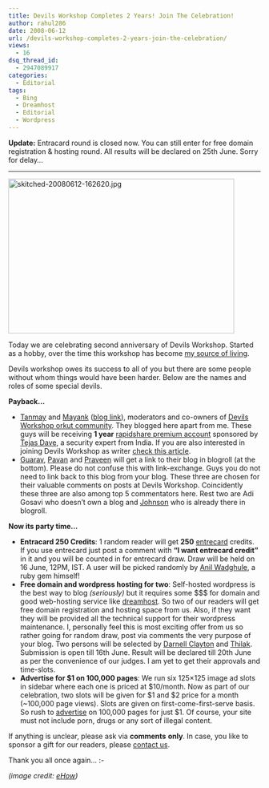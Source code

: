 ```yaml
---
title: Devils Workshop Completes 2 Years! Join The Celebration!
author: rahul286
date: 2008-06-12
url: /devils-workshop-completes-2-years-join-the-celebration/
views:
  - 16
dsq_thread_id:
  - 2947089917
categories:
  - Editorial
tags:
  - Bing
  - Dreamhost
  - Editorial
  - Wordpress
---
```

**Update:** Entracard round is closed now. You can still enter for free domain registration & hosting round. All results will be declared on 25th June. Sorry for delay&#8230;

* * *

<img class="wp-image-51250" src="http://cdn.devilsworkshop.org/files/2008/06/skitched-20080612-162620.jpg" alt="skitched-20080612-162620.jpg" width="451" height="309" /></p> 

Today we are celebrating second anniversary of Devils Workshop. Started as a hobby, over the time this workshop has become [my source of living][1].

Devils workshop owes its success to all of you but there are some people without whom things would have been harder. Below are the names and roles of some special devils.

**Payback&#8230;**

  * <a href="http://www.orkut.co.in/Profile.aspx?uid=1545095170420763194" onclick="_gaq.push(['_trackEvent', 'outbound-article', 'http://www.orkut.co.in/Profile.aspx?uid=1545095170420763194', 'Tanmay']);" >Tanmay</a> and <a href="http://www.orkut.co.in/Profile.aspx?uid=18221793680088850696" onclick="_gaq.push(['_trackEvent', 'outbound-article', 'http://www.orkut.co.in/Profile.aspx?uid=18221793680088850696', 'Mayank']);" >Mayank</a> (<a href="http://satanic-bible-for-lyf.blogspot.com/" onclick="_gaq.push(['_trackEvent', 'outbound-article', 'http://satanic-bible-for-lyf.blogspot.com/', 'blog link']);" >blog link</a>), moderators and co-owners of <a href="http://www.orkut.co.in/Community.aspx?cmm=19587001" onclick="_gaq.push(['_trackEvent', 'outbound-article', 'http://www.orkut.co.in/Community.aspx?cmm=19587001', 'Devils Workshop orkut community']);" >Devils Workshop orkut community</a>. They blogged here apart from me. These guys will be receiving **1 year** <a href="http://rapidshare.com/premium2.html" onclick="_gaq.push(['_trackEvent', 'outbound-article', 'http://rapidshare.com/premium2.html', 'rapidshare premium account']);" >rapidshare premium account</a> sponsored by <a href="http://www.tejasdave.com/" onclick="_gaq.push(['_trackEvent', 'outbound-article', 'http://www.tejasdave.com/', 'Tejas Dave']);" >Tejas Dave</a>, a security expert from India. If you are also interested in joining Devils Workshop as writer [check this article][2].
  * <a href="http://www.corpseofattic.com/" onclick="_gaq.push(['_trackEvent', 'outbound-article', 'http://www.corpseofattic.com/', 'Guarav']);" >Guarav</a>, <a href="http://www.techpavan.com/" onclick="_gaq.push(['_trackEvent', 'outbound-article', 'http://www.techpavan.com/', 'Pavan']);" >Pavan</a> and <a href="http://praveen.ampli5.org/" onclick="_gaq.push(['_trackEvent', 'outbound-article', 'http://praveen.ampli5.org/', 'Praveen']);" >Praveen</a> will get a link to their blog in blogroll (at the bottom). Please do not confuse this with link-exchange. Guys you do not need to link back to this blog from your blog. These three are chosen for their valuable comments on posts at Devils Workshop. Coincidently these three are also among top 5 commentators here. Rest two are Adi Gosavi who doesn&#8217;t own a blog and <a href="http://www.funfilledblog.org/" onclick="_gaq.push(['_trackEvent', 'outbound-article', 'http://www.funfilledblog.org/', 'Johnson']);" >Johnson</a> who is already there in blogroll.

**Now its party time&#8230;**

  * **Entracard 250 Credits**: 1 random reader will get **250** <a href="http://entrecard.com/" onclick="_gaq.push(['_trackEvent', 'outbound-article', 'http://entrecard.com/', 'entrecard']);" >entrecard</a> credits. If you use entrecard just post a comment with **&#8220;I want entrecard credit&#8221;** in it and you will be counted in for entrecard draw. Draw will be held on 16 June, 12PM, IST. A user will be picked randomly by <a href="http://anilwadghule.com/blog/" onclick="_gaq.push(['_trackEvent', 'outbound-article', 'http://anilwadghule.com/blog/', 'Anil Wadghule']);" >Anil Wadghule</a>, a ruby gem himself!
  * **Free domain and wordpress hosting for two**: Self-hosted wordpress is the best way to blog <span style="font-style: italic">(seriously)</span> but it requires some $$$ for domain and good web-hosting service like <a href="http://www.dreamhost.com/r.cgi?302379/hosting.html" onclick="_gaq.push(['_trackEvent', 'outbound-article', 'http://www.dreamhost.com/r.cgi?302379/hosting.html', 'dreamhost']);" >dreamhost</a>. So two of our readers will get free domain registration and hosting space from us. Also, if they want they will be provided all the technical support for their wordpress maintenance. I, personally feel this is most exciting offer from us so rather going for random draw, post via comments the very purpose of your blog. Two persons will be selected by <a href="http://www.insideorkut.com/" onclick="_gaq.push(['_trackEvent', 'outbound-article', 'http://www.insideorkut.com/', 'Darnell Clayton']);" >Darnell Clayton</a> and <a href="http://tech-buzz.net/" onclick="_gaq.push(['_trackEvent', 'outbound-article', 'http://tech-buzz.net/', 'Thilak']);" >Thilak</a>. Submission is open till 16th June. Result will be declared till 20th June as per the convenience of our judges. I am yet to get their approvals and time-slots.
  * **Advertise for $1 on 100,000 pages**: We run six 125&#215;125 image ad slots in sidebar where each one is priced at $10/month. Now as part of our celebration, two slots will be given for $1 and $2 price for a month (~100,000 page views). Slots are given on first-come-first-serve basis. So rush to [advertise][3] on 100,000 pages for just $1. Of course, your site must not include porn, drugs or any sort of illegal content.

If anything is unclear, please ask via **comments** **only**. In case, you like to sponsor a gift for our readers, please [contact us][4].

Thank you all once again&#8230; <img src="http://devilsworkshop.org/wp-includes/images/smilies/simple-smile.png" alt=":-)" class="wp-smiley" style="height: 1em; max-height: 1em;" />

<span style="font-style: italic">(image credit:</span> <a href="http://www.ehow.com/how_944_wrap-birthday-gift.html" onclick="_gaq.push(['_trackEvent', 'outbound-article', 'http://www.ehow.com/how_944_wrap-birthday-gift.html', 'eHow']);" ><span style="text-decoration: none"><span style="font-style: italic">eHow</span></span></a><span style="font-style: italic">)</span>

 [1]: http://devilsworkshop.org/2008/06/07/devil-is-back-forever/
 [2]: http://devilsworkshop.org/join-dw
 [3]: http://devilsworkshop.org/advertise/
 [4]: http://devilsworkshop.org/contact/
